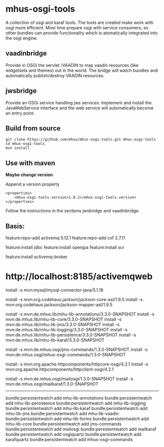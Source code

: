 mhus-osgi-tools
=============

A collection of osgi and karaf tools. The tools are created make work with osgi more efficient. Most time prepare osgi with service consumers, so other bundles can provide functionality which is atomatically integrated into the osgi engine.

vaadinbridge
-------------

Provide in OSGi the servlet /VAADIN to map vaadin resources (like widgetsets and themes) out in the world. The bridge will watch bundles and automatically publish/destroy VAADIN resources.

jwsbridge
-------------

Provide an OSGi service handling jws services. Implement and install the JavaWebService interface and the web service will automatically become an entry point.

Build from source
-------------

	git clone https://github.com/mhus/mhus-osgi-tools.git mhus-osgi-tools
	cd mhus-osgi-tools
	mvn install

Use with maven
-------------

**Maybe change version**

Append a version property

	<properties>
		<mhus-osgi-tools.version>1.0.2</mhus-osgi-tools.version>
	</properties>

Follow the instructions in the sections jwsbridge and vaadinbridge.



Basis:
------

feature:repo-add activemq 5.12.1
feature:repo-add cxf 2.7.11

feature:install jdbc
feature:install openjpa
feature:install scr

feature:install activemq-broker

#  http://localhost:8185/activemqweb


install -s mvn:mysql/mysql-connector-java/5.1.18

install -s mvn:org.codehaus.jackson/jackson-core-asl/1.9.5
install -s mvn:org.codehaus.jackson/jackson-mapper-asl/1.9.5

install -s mvn:de.mhus.lib/mhu-lib-annotations/3.3.0-SNAPSHOT
install -s mvn:de.mhus.lib/mhu-lib-core/3.3.0-SNAPSHOT
install -s mvn:de.mhus.lib/mhu-lib-jms/3.3.0-SNAPSHOT
install -s mvn:de.mhus.lib/mhu-lib-logging/3.3.0-SNAPSHOT
install -s mvn:de.mhus.lib/mhu-lib-persistence/3.3.0-SNAPSHOT
install -s mvn:de.mhus.lib/mhu-lib-karaf/3.3.0-SNAPSHOT

install -s mvn:de.mhus.osgi/jms-commands/1.3.0-SNAPSHOT
install -s mvn:de.mhus.osgi/mhus-osgi-commands/1.3.0-SNAPSHOT

install -s mvn:org.apache.httpcomponents/httpcore-osgi/4.2.1
install -s mvn:org.apache.httpcomponents/httpclient-osgi/4.2.1

install -s mvn:de.mhus.osgi/mailosgi/1.3.0-SNAPSHOT
install -s mvn:de.mhus.osgi/mailkaraf/1.3.0-SNAPSHOT

---

bundle:persistentwatch add mhu-lib-annotations
bundle:persistentwatch add mhu-lib-persistence
bundle:persistentwatch add mhu-lib-logging
bundle:persistentwatch add mhu-lib-karaf
bundle:persistentwatch add mhu-lib-jms
bundle:persistentwatch add mhu-lib-vaadin
bundle:persistentwatch add mhu-lib-forms
bundle:persistentwatch add mhu-lib-core
bundle:persistentwatch add jms-commands
bundle:persistentwatch add mailosgi
bundle:persistentwatch add mailkaraf
bundle:persistentwatch add osgiquartz
bundle:persistentwatch add karafquartz
bundle:persistentwatch add mhus-osgi-commands




